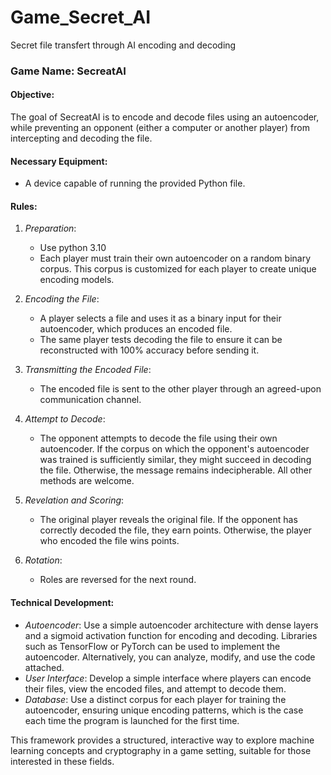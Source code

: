 # Game_Secret_AI
Secret file transfert through AI encoding and decoding

### Game Name: SecreatAI

#### Objective:
The 
goal of SecreatAI is to encode and decode files using an autoencoder, while preventing an opponent (either a computer or another player) from intercepting and decoding the file.

#### Necessary Equipment:
- A device capable of running the provided Python file.

#### Rules:
1. *Preparation*:

   - Use python 3.10
   - Each player must train their own autoencoder on a random binary corpus. This corpus is customized for each player to create unique encoding models.

2. *Encoding the File*:
   - A player selects a file and uses it as a binary input for their autoencoder, which produces an encoded file.
   - The same player tests decoding the file to ensure it can be reconstructed with 100% accuracy before sending it.

3. *Transmitting the Encoded File*:
   - The encoded file is sent to the other player through an agreed-upon communication channel.

4. *Attempt to Decode*:
   - The opponent attempts to decode the file using their own autoencoder. If the corpus on which the opponent's autoencoder was trained is sufficiently similar, they might succeed in decoding the file. Otherwise, the message remains indecipherable. All other methods are welcome.

5. *Revelation and Scoring*:
   - The original player reveals the original file. If the opponent has correctly decoded the file, they earn points. Otherwise, the player who encoded the file wins points.

6. *Rotation*:
   - Roles are reversed for the next round.

#### Technical Development:
- *Autoencoder*: Use a simple autoencoder architecture with dense layers and a sigmoid activation function for encoding and decoding. Libraries such as TensorFlow or PyTorch can be used to implement the autoencoder. Alternatively, you can analyze, modify, and use the code attached.
- *User Interface*: Develop a simple interface where players can encode their files, view the encoded files, and attempt to decode them.
- *Database*: Use a distinct corpus for each player for training the autoencoder, ensuring unique encoding patterns, which is the case each time the program is launched for the first time.

This framework provides a structured, interactive way to explore machine learning concepts and cryptography in a game setting, suitable for those interested in these fields.
